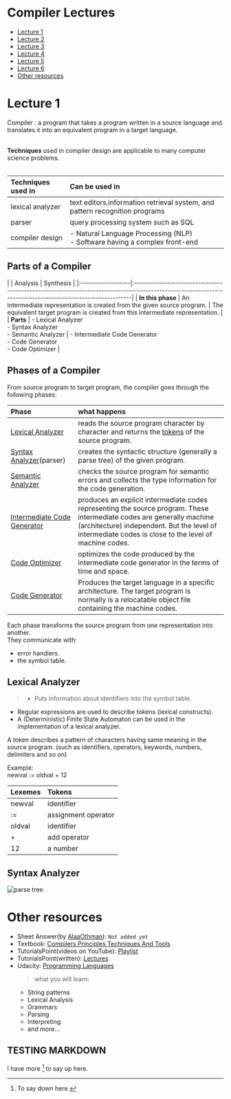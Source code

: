 # Compiler Lectures

- [Lecture 1](#lecture-1)
- [Lecture 2](#lecture-2)
- [Lecture 3](#lecture-3)
- [Lecture 4](#lecture-4)
- [Lecture 5](#lecture-5)
- [Lecture 6](#lecture-6)
- [Other resources](#other-resources)

# Lecture 1

Compiler
: a program that takes a program written in a source language and translates it into an equivalent program in a target language.<br><br>

**Techniques** used in compiler design are applicable to many computer science problems. <br><br>

| Techniques used in | Can be used in                                                                 |
|:-------------------|:-------------------------------------------------------------------------------|
| lexical analyzer   | text editors,information retrieval system, and pattern recognition programs    |
| parser             | query processing system such as SQL                                            |
| compiler design    | - Natural Language Processing (NLP) <br> - Software having a complex front-end |

## Parts of a Compiler

|                   | Analysis  | Synthesis                                                                                                                                      |
|:------------------|:-----------------------------------------------------------------------------------------------------------------------------------------------------------|
| **In this phase** | An intermediate representation is created from the given source program. | The equivalent target program is created from this intermediate representation. |
| **Parts**         | - Lexical Analyzer <br>- Syntax Analyzer <br>- Semantic Analyzer | - Intermediate Code Generator<br>- Code Generator<br>- Code Optimizer                   |

## Phases of a Compiler

From source program to target program, the compiler goes through the following phases.

| Phase                                                       | what happens                                                                                                                                                                                                                    |
|:------------------------------------------------------------|:--------------------------------------------------------------------------------------------------------------------------------------------------------------------------------------------------------------------------------|
| [Lexical Analyzer](#lexical-analyzer)                       | reads the source program character by character and returns the [tokens](#token) of the source program.                                                                                                                         |
| [Syntax Analyzer](#syntax-analyzer)(parser)                 | creates the syntactic structure (generally a parse tree) of the given program.                                                                                                                                                  |
| [Semantic Analyzer](#semantic-analyzer)                     | checks the source program for semantic errors and collects the type information for the code generation.                                                                                                                        |
| [Intermediate Code Generator](#intermediate-code-generator) | produces an explicit intermediate codes representing the source program. These intermediate codes are generally machine (architecture) independent. But the level of intermediate codes is close to the level of machine codes. |
| [Code Optimizer](#code-optimizer)                           | optimizes the code produced by the intermediate code generator in the terms of time and space.                                                                                                                                  |
| [Code Generator](#code-generator)                           | Produces the target language in a specific architecture. The target program is normally is a relocatable object file containing the machine codes.                                                                              |

Each phase transforms the source program from one representation into another. <br>
They communicate with:
* error handlers.
* the symbol table.

## Lexical Analyzer
>-  Puts information about identifiers into the symbol table.
-  Regular expressions are used to describe tokens (lexical constructs).
-  A (Deterministic) Finite State Automaton can be used in the implementation of a lexical analyzer.

<p id="token"> A <bold>token</bold> describes a pattern of characters having same meaning in the source program. (such as identifiers, operators, keywords, numbers, delimiters and so on)</p>
Example: <br>
newval := oldval + 12

| Lexemes | Tokens              |
|:--------|:--------------------|
| newval  | identifier          |
| :=      | assignment operator |
| oldval  | identifier          |
| +       | add operator        |
| 12      | a number            |

## Syntax Analyzer
![parse tree]()

# Other resources
- Sheet Answer(by [AlaaOthman](//github.com/AlaaOhman)): `Not added yet`
- Textbook: [Compilers Principles Techniques And Tools](http://booksdl.org/get.php?md5=346B2177C8F721EE62872DCAF64B9F85)
- TutorialsPoint(videos on YouTube): [Playlist](https://www.youtube.com/playlist?list=PLWPirh4EWFpGa0qAEcNGJo2HSRC5_KMT6)
- TutorialsPoint(written): [Lectures](https://www.tutorialspoint.com/compiler_design/index.htm)
- Udacity: [Programming Languages](https://www.udacity.com/course/programming-languages--cs262)
  >what you will learn:
  - String patterns
  - Lexical Analysis
  - Grammars
  - Parsing
  - Interpreting
  - and more...

## TESTING MARKDOWN

I have more [^test] to say up here.

[^test]: To say down here.
